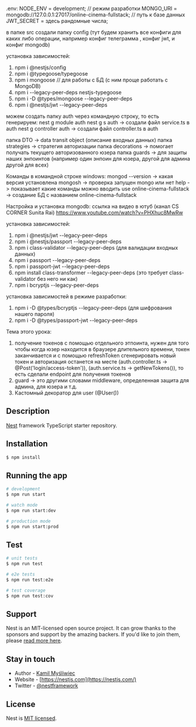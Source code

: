 .env:
  NODE_ENV = development; // режим разработки
  MONGO_URI = mongodb://127.0.0.1:27017/online-cinema-fullstack; // путь к базе данных
  JWT_SECRET = здесь рандомные числа;

в папке src создали папку config (тут будем хранить все конфиги для каких либо операции, например
конфиг телеграмма , конфиг jwt, и конфиг mongodb)

установка зависимостей:
1. npm i @nestjs/config
2. npm i @typegoose/typegoose 
3. npm i mongoose   // для работы с БД (с ним проще работать с MongoDB)
4. npm i --legacy-peer-deps nestjs-typegoose
5. npm i -D @types/mongoose --legacy-peer-deps
6. npm i @nestjs/jwt --legacy-peer-deps


можем создать папку auth через командную строку, то есть генерируем: nest g module auth
nest g s auth -> создали файл service.ts в auth 
nest g controller auth -> создали файл controller.ts в auth

папка DTO -> data transit object (описание входных данных)
папка strategies -> стратегия авторизации
папка decorations -> помогает получать текущего авторизованного юзера
папка guards -> для защиты наших энпоинтов (например один энпоин для юзера, другой для админа другой для всех)

Команды в командной строке windows:
mongod --version -> какая версия установлена
mongosh -> проверка запущен mongo или нет
help -> показывает какие команды можно вводить
use online-cinema-fullstack -> создание БД с названием online-cinema-fullstack

Настройка и установка mongodb: ссылка на видео в ютуб (канал CS CORNER Sunita Rai)
https://www.youtube.com/watch?v=PHXhuc8MwRw


установка зависимостей:
1. npm i @nestjs/jwt --legacy-peer-deps
2. npm i @nestjs/passport --legacy-peer-deps
3. npm i class-validator --legacy-peer-deps (для валидации входных данных)
4. npm i passport --legacy-peer-deps
5. npm i passport-jwt --legacy-peer-deps
6. npm install class-transformer --legacy-peer-deps (это требует class-validator без него ни как)
7. npm i bcryptjs --legacy-peer-deps

установка зависимостей в режиме разработки:
1. npm i -D @types/bcryptjs --legacy-peer-deps (для шифрования нашего пароля)
2. npm i -D @types/passport-jwt --legacy-peer-deps



Тема этого урока:
1. получение токенов с помощью отдельного этпоинта, нужен для того чтобы когда юзер находится в браузере 
длительного времени, токен заканчивается и с помощью refreshToken сгенерировать новый токен и авторизация
останется на месте (auth.controller.ts -> @Post('login/access-token')),
(auth.service.ts -> getNewTokens()), то есть сделали endpoint для получения токенов
2. guard -> это другими словами middleware, определенная защита для админа, для юзера и т.д.
3. Кастомный декоратор для user (@User())
## Description

[Nest](https://github.com/nestjs/nest) framework TypeScript starter repository.

## Installation

```bash
$ npm install
```

## Running the app

```bash
# development
$ npm run start

# watch mode
$ npm run start:dev

# production mode
$ npm run start:prod
```

## Test

```bash
# unit tests
$ npm run test

# e2e tests
$ npm run test:e2e

# test coverage
$ npm run test:cov
```

## Support

Nest is an MIT-licensed open source project. It can grow thanks to the sponsors and support by the amazing backers. If you'd like to join them, please [read more here](https://docs.nestjs.com/support).

## Stay in touch

- Author - [Kamil Myśliwiec](https://kamilmysliwiec.com)
- Website - [https://nestjs.com](https://nestjs.com/)
- Twitter - [@nestframework](https://twitter.com/nestframework)

## License

Nest is [MIT licensed](LICENSE).
